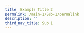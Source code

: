 ```yaml
---
title: Example Title 2
permalink: /main-1/Sub-1/permalink
description: ""
third_nav_title: Sub 1
---
```

